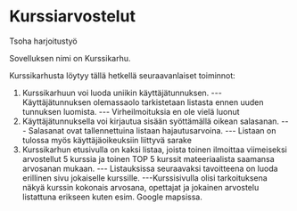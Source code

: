 # Kurssiarvostelut
Tsoha harjoitustyö

Sovelluksen nimi on Kurssikarhu.

Kurssikarhusta löytyy tällä hetkellä seuraavanlaiset toiminnot:

1. Kurssikarhuun voi luoda uniikin käyttäjätunnuksen.
--- Käyttäjätunnuksen olemassaolo tarkistetaan listasta ennen uuden tunnuksen luomista.
--- Virheilmoituksia en ole vielä luonut
2. Käyttäjätunnuksella voi kirjautua sisään syöttämällä oikean salasanan.
--- Salasanat ovat tallennettuina listaan hajautusarvoina.
--- Listaan on tulossa myös käyttäjäoikeuksiin liittyvä sarake
3. Kurssikarhun etusivulla on kaksi listaa, joista toinen ilmoittaa viimeiseksi arvostellut 5 kurssia ja toinen TOP 5 kurssit mateeriaalista saamansa arvosanan mukaan.
--- Listauksissa seuraavaksi tavoitteena on luoda erillinen sivu jokaiselle kurssille.
---Kurssisivulla olisi tarkoituksena näkyä kurssin kokonais arvosana, opettajat ja jokainen arvostelu listattuna erikseen kuten esim. Google mapsissa. 